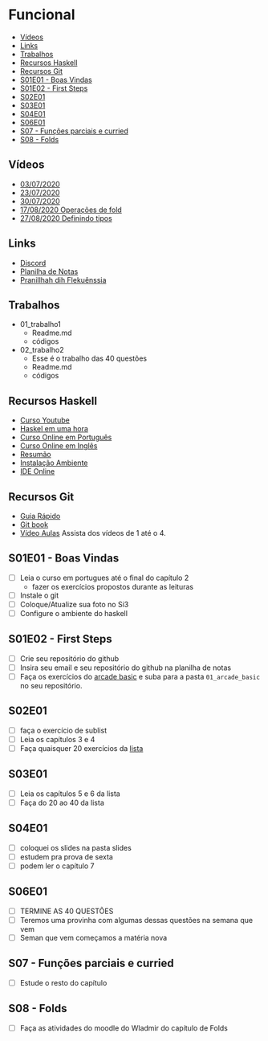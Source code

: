 # Funcional
<!--TOC_BEGIN-->
- [Vídeos](#vídeos)
- [Links](#links)
- [Trabalhos](#trabalhos)
- [Recursos Haskell](#recursos-haskell)
- [Recursos Git](#recursos-git)
- [S01E01 - Boas Vindas](#s01e01---boas-vindas)
- [S01E02 - First Steps](#s01e02---first-steps)
- [S02E01](#s02e01)
- [S03E01](#s03e01)
- [S04E01](#s04e01)
- [S06E01](#s06e01)
- [S07 - Funções parciais e curried](#s07---funções-parciais-e-curried)
- [S08 - Folds](#s08---folds)

<!--TOC_END-->

## Vídeos
- [03/07/2020](https://drive.google.com/file/d/1XdJ0iJEPWIj9GOG7Ew3RSgelECykLoop/view?usp=sharing)
- [23/07/2020](https://drive.google.com/file/d/18I_f6Jnu23DfsBskQ-WQw0CdvCo6mnd4/view?usp=sharing)
- [30/07/2020](https://drive.google.com/file/d/1HdQCi0Qm2WmoarquzmSHRuZFbw4RgYGY/view?usp=sharing)
- [17/08/2020 Operações de fold](https://youtu.be/_D380pkfibc)
- [27/08/2020 Definindo tipos](https://drive.google.com/file/d/1FVDuMBGlPRrYGlJUkNBoudRIqVCcy9Hi/view?usp=sharing)


## Links
- [Discord](https://discord.gg/yBmGaq6)
- [Planilha de Notas](https://docs.google.com/spreadsheets/d/1URqG0dHZ_Ro7Ll0PDm1S8yELZa6GYEod3EJsi1HwDMs/edit?usp=sharing)
- [Pranillhah dih Flekuênssia](https://docs.google.com/spreadsheets/d/13a_5b-T8Hc7lJeIGCFt-8gMyotS5BaIuG0mzNIyLU2c/edit#gid=0)

## Trabalhos

- 01_trabalho1
    - Readme.md
    - códigos
- 02_trabalho2
    - Esse é o trabalho das 40 questões
    - Readme.md
    - códigos

## Recursos Haskell
- [Curso Youtube](https://www.youtube.com/watch?v=L_GvP5XTJj4&list=PL8eBmR3QtPL3pDzQpwPYfWQ4NEPGu6j7z)
- [Haskel em uma hora](https://www.youtube.com/watch?v=02_H3LjqMr8)
- [Curso Online em Português](http://haskell.tailorfontela.com.br/chapters)
- [Curso Online em Inglês](http://learnyouahaskell.com/chapters)
- [Resumão](https://learnxinyminutes.com/docs/haskell/)
- [Instalação Ambiente](s01e01_install/install.md)
- [IDE Online](http://tryhaskell.org/)

## Recursos Git
- [Guia Rápido](https://rogerdudler.github.io/git-guide/index.pt_BR.html)
- [Git book](https://pt.wikiversity.org/wiki/Git_B%C3%A1sico)
- [Vídeo Aulas]("https://www.youtube.com/playlist?list=PLInBAd9OZCzzHBJjLFZzRl6DgUmOeG3H0") Assista dos vídeos de 1 até o 4.

## S01E01 - Boas Vindas
- [ ] Leia o curso em portugues até o final do capítulo 2
    - fazer os exercícios propostos durante as leituras
- [ ] Instale o git
- [ ] Coloque/Atualize sua foto no Si3
- [ ] Configure o ambiente do haskell

## S01E02 - First Steps
- [ ] Crie seu repositório do github
- [ ] Insira seu email e seu repositório do github na planilha de notas
- [ ] Faça os exercícios do [arcade basic](https://github.com/senapk/funcional_arcade#basic) e suba para a pasta `01_arcade_basic` no seu repositório.

## S02E01
- [ ] faça o exercício de sublist
- [ ] Leia os capítulos 3 e 4
- [ ] Faça quaisquer 20 exercícios da [lista](listas/programacao_funcional_lista_1.pdf)

## S03E01
- [ ] Leia os capítulos 5 e 6 da lista
- [ ] Faça do 20 ao 40 da lista

## S04E01
- [ ] coloquei os slides na pasta slides
- [ ] estudem pra prova de sexta
- [ ] podem ler o capítulo 7

## S06E01
- [ ] TERMINE AS 40 QUESTÕES
- [ ] Teremos uma provinha com algumas dessas questões na semana que vem
- [ ] Seman que vem começamos a matéria nova

## S07 - Funções parciais e curried
- [ ] Estude o resto do capítulo

## S08 - Folds
- [ ] Faça as atividades do moodle do Wladmir do capítulo de Folds